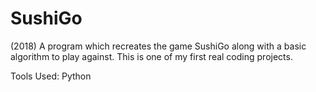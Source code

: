 # SushiGo
(2018) A program which recreates the game SushiGo along with a basic algorithm to play against. This is one of my first real coding projects.

Tools Used:
Python
